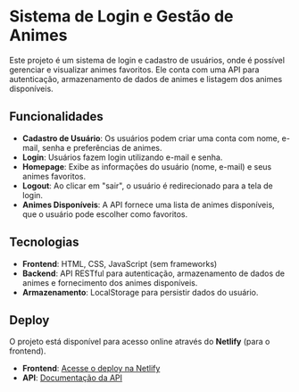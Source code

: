 # Sistema de Login e Gestão de Animes

Este projeto é um sistema de login e cadastro de usuários, onde é possível gerenciar e visualizar animes favoritos. Ele conta com uma API para autenticação, armazenamento de dados de animes e listagem dos animes disponíveis.

## Funcionalidades

- **Cadastro de Usuário**: Os usuários podem criar uma conta com nome, e-mail, senha e preferências de animes.
- **Login**: Usuários fazem login utilizando e-mail e senha.
- **Homepage**: Exibe as informações do usuário (nome, e-mail) e seus animes favoritos.
- **Logout**: Ao clicar em "sair", o usuário é redirecionado para a tela de login.
- **Animes Disponíveis**: A API fornece uma lista de animes disponíveis, que o usuário pode escolher como favoritos.

## Tecnologias

- **Frontend**: HTML, CSS, JavaScript (sem frameworks)
- **Backend**: API RESTful para autenticação, armazenamento de dados de animes e fornecimento dos animes disponíveis.
- **Armazenamento**: LocalStorage para persistir dados do usuário.

## Deploy

O projeto está disponível para acesso online através do **Netlify** (para o frontend).

- **Frontend**: [Acesse o deploy na Netlify](https://webanimev2.netlify.app/pages/login.html)
- **API**: [Documentação da API](https://github.com/diogenesmedeiros/projetoweb02-api)

